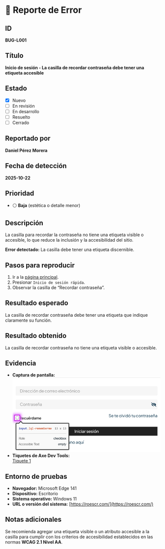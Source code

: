 # 🐞 Reporte de Error

## ID  
**BUG-L001**

## Título  
**Inicio de sesión - La casilla de recordar contraseña debe tener una etiqueta accesible**

## Estado  
- [x] Nuevo  
- [ ] En revisión  
- [ ] En desarrollo  
- [ ] Resuelto  
- [ ] Cerrado  

## Reportado por  
**Daniel Pérez Morera**

## Fecha de detección  
**2025-10-22**

## Prioridad  
- ⚪ **Baja** (estética o detalle menor)

## Descripción  
La casilla para recordar la contraseña no tiene una etiqueta visible o accesible, lo que reduce la inclusión y la accesibilidad del sitio.

**Error detectado:** La casilla debe tener una etiqueta discernible.

## Pasos para reproducir  
1. Ir a la [página principal](https://roescr.com/).  
2. Presionar `Inicio de sesión rápida`.  
3. Observar la casilla de “Recordar contraseña”.

## Resultado esperado  
La casilla de recordar contraseña debe tener una etiqueta que indique claramente su función.

## Resultado obtenido  
La casilla de recordar contraseña no tiene una etiqueta visible o accesible.

## Evidencia  
- **Captura de pantalla:**  
  ![Error 1](./Error1.png)  
- **Tiquetes de Axe Dev Tools:**  
  [Tiquete 1](https://axe.deque.com/issues/01901f52-6c77-4681-bec4-de583b44c91a)

## Entorno de pruebas  
- **Navegador:** Microsoft Edge 141  
- **Dispositivo:** Escritorio  
- **Sistema operativo:** Windows 11  
- **URL o versión del sistema:** [https://roescr.com/](https://roescr.com/)

## Notas adicionales  
Se recomienda agregar una etiqueta visible o un atributo accesible a la casilla para cumplir con los criterios de accesibilidad establecidos en las normas **WCAG 2.1 Nivel AA**.
